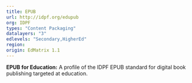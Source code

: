 ```yaml
---
title: EPUB
url: http://idpf.org/edupub
org: IDPF
types: "Content Packaging"
datalayers: "3"
edlevels: "Secondary,HigherEd"
region:
origin: EdMatrix 1.1
---
```

**EPUB for Education:** A profile of the IDPF EPUB standard for digital book publishing targeted at education.
